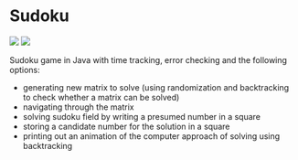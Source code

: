 # Sudoku
![](src/preview1.png)
![](src/preview2.png)

Sudoku game in Java with time tracking, error checking and the following options:
- generating new matrix to solve (using randomization and backtracking to check whether a matrix can be solved)
- navigating through the matrix
- solving sudoku field by writing a presumed number in a square
- storing a candidate number for the solution in a square
- printing out an animation of the computer approach of solving using backtracking

